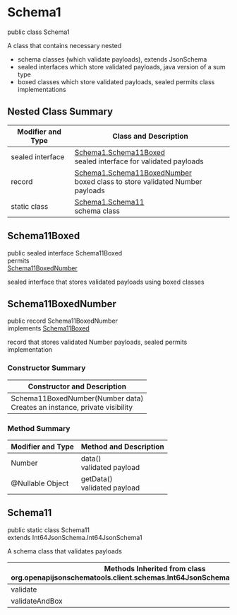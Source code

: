 # Schema1
public class Schema1<br>

A class that contains necessary nested
- schema classes (which validate payloads), extends JsonSchema
- sealed interfaces which store validated payloads, java version of a sum type
- boxed classes which store validated payloads, sealed permits class implementations

## Nested Class Summary
| Modifier and Type | Class and Description |
| ----------------- | ---------------------- |
| sealed interface | [Schema1.Schema11Boxed](#schema11boxed)<br> sealed interface for validated payloads |
| record | [Schema1.Schema11BoxedNumber](#schema11boxednumber)<br> boxed class to store validated Number payloads |
| static class | [Schema1.Schema11](#schema11)<br> schema class |

## Schema11Boxed
public sealed interface Schema11Boxed<br>
permits<br>
[Schema11BoxedNumber](#schema11boxednumber)

sealed interface that stores validated payloads using boxed classes

## Schema11BoxedNumber
public record Schema11BoxedNumber<br>
implements [Schema11Boxed](#schema11boxed)

record that stores validated Number payloads, sealed permits implementation

### Constructor Summary
| Constructor and Description |
| --------------------------- |
| Schema11BoxedNumber(Number data)<br>Creates an instance, private visibility |

### Method Summary
| Modifier and Type | Method and Description |
| ----------------- | ---------------------- |
| Number | data()<br>validated payload |
| @Nullable Object | getData()<br>validated payload |

## Schema11
public static class Schema11<br>
extends Int64JsonSchema.Int64JsonSchema1

A schema class that validates payloads

| Methods Inherited from class org.openapijsonschematools.client.schemas.Int64JsonSchema.Int64JsonSchema1 |
| ------------------------------------------------------------------ |
| validate                                                           |
| validateAndBox                                                     |

